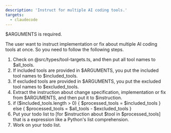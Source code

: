 ```yaml
---
description: 'Instruct for multiple AI coding tools.'
targets:
  - claudecode
---
```


$ARGUMENTS is required.

The user want to instruct implementation or fix about multiple AI coding tools at once. So you need to follow the following steps.

1. Check on @src/types/tool-targets.ts, and then put all tool names to $all_tools.
2. If included tools are provided in $ARGUMENTS, you put the included tool names to $included_tools.
3. If excluded tools are provided in $ARGUMENTS, you put the excluded tool names to $excluded_tools.
4. Extract the instruction about change specification, implementation or fix from $ARGUMENTS, and then put it to $instruction.
4. if ($included_tools.length > 0) { $processed_tools = $included_tools } else { $processed_tools = $all_tools - $excluded_tools }
5. Put your todo list to [for $instruction about $tool in $processed_tools] that is a expression like a Python's list comprehension.
6. Work on your todo list.
